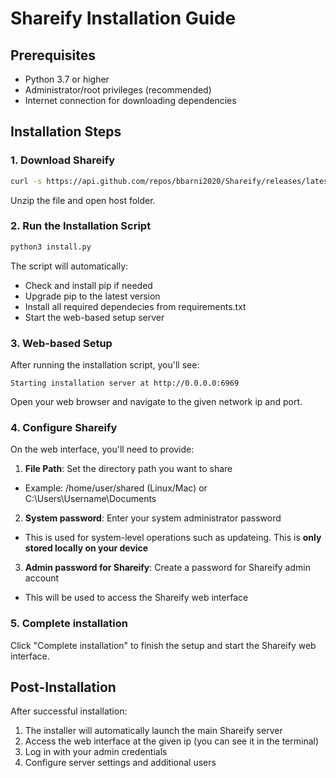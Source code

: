 # Shareify Installation Guide

## Prerequisites

- Python 3.7 or higher
- Administrator/root privileges (recommended)
- Internet connection for downloading dependencies

## Installation Steps

### 1. Download Shareify
```bash
curl -s https://api.github.com/repos/bbarni2020/Shareify/releases/latest \ | jq -r '.assets[] | select(.name == "Shareify.zip") | browser_download_url' \ | xargs curl -L -o Shareify.zip
```
Unzip the file and open host folder.

### 2. Run the Installation Script
```bash
python3 install.py
```

The script will automatically:

- Check and install pip if needed
- Upgrade pip to the latest version
- Install all required dependecies from requirements.txt
- Start the web-based setup server

### 3. Web-based Setup
After running the installation script, you'll see:

```
Starting installation server at http://0.0.0.0:6969
```

Open your web browser and navigate to the given network ip and port.

### 4. Configure Shareify
On the web interface, you'll need to provide:
1. **File Path**: Set the directory path you want to share
- Example: /home/user/shared (Linux/Mac) or C:\Users\Username\Documents
2. **System password**: Enter your system administrator password
- This is used for system-level operations such as updateing. This is **only stored locally on your device**
3. **Admin password for Shareify**: Create a password for Shareify admin account
- This will be used to access the Shareify web interface
### 5. Complete installation
Click "Complete installation" to finish the setup and start the Shareify web interface.

## Post-Installation
After successful installation:
1. The installer will automatically launch the main Shareify server
2. Access the web interface at the given ip (you can see it in the terminal)
3. Log in with your admin credentials
4. Configure server settings and additional users